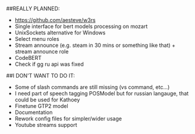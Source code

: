 ##REALLY PLANNED:

 - https://github.com/aesteve/w3rs
 - Single interface for bert models processing on mozart
 - UnixSockets alternative for Windows
 - Select menu roles
 - Stream announce (e.g. steam in 30 mins or something like that) + stream announce role
 - CodeBERT
 - Check if gg ru api was fixed

##I DON'T WANT TO DO IT:

 - Some of slash commands are still missing (vs command, etc...)
 - I need part of speech tagging POSModel but for russian langauge, that could be used for Kathoey
 - Finetune GTP2 model
 - Documentation
 - Rework config files for simpler/wider usage
 - Youtube streams support
